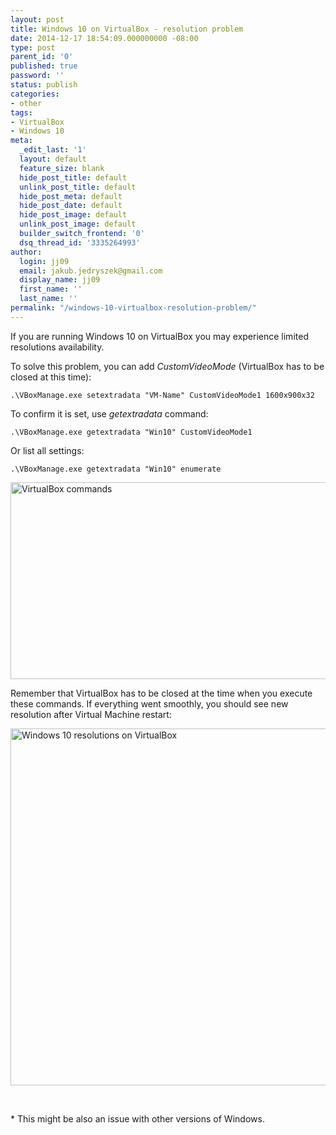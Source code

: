 ```yaml
---
layout: post
title: Windows 10 on VirtualBox - resolution problem
date: 2014-12-17 18:54:09.000000000 -08:00
type: post
parent_id: '0'
published: true
password: ''
status: publish
categories:
- other
tags:
- VirtualBox
- Windows 10
meta:
  _edit_last: '1'
  layout: default
  feature_size: blank
  hide_post_title: default
  unlink_post_title: default
  hide_post_meta: default
  hide_post_date: default
  hide_post_image: default
  unlink_post_image: default
  builder_switch_frontend: '0'
  dsq_thread_id: '3335264993'
author:
  login: jj09
  email: jakub.jedryszek@gmail.com
  display_name: jj09
  first_name: ''
  last_name: ''
permalink: "/windows-10-virtualbox-resolution-problem/"
---
```

<p>If you are running Windows 10 on VirtualBox you may experience limited resolutions availability.</p>
<p>To solve this problem, you can add <em>CustomVideoMode</em> (VirtualBox has to be closed at this time):</p>
<p><code>.\VBoxManage.exe setextradata "VM-Name" CustomVideoMode1 1600x900x32</code></p>
<p>To confirm it is set, use <em>getextradata</em> command:</p>
<p><code>.\VBoxManage.exe getextradata "Win10" CustomVideoMode1</code></p>
<p>Or list all settings:</p>
<p><code>.\VBoxManage.exe getextradata "Win10" enumerate</code></p>
<p><img class="alignnone size-full wp-image-7601" src="{{ site.baseurl }}/assets/2014/12/VirtualBoxCommands.png" alt="VirtualBox commands" width="683" height="315" /></p>
<p>Remember that VirtualBox has to be closed at the time when you execute these commands. If everything went smoothly, you should see new resolution after Virtual Machine restart:</p>
<p><img class="alignnone size-full wp-image-7611" src="{{ site.baseurl }}/assets/2014/12/win10-resolutions-onVB.png" alt="Windows 10 resolutions on VirtualBox" width="538" height="571" /></p>
<p>&nbsp;</p>
<p>* This might be also an issue with other versions of Windows.</p>
